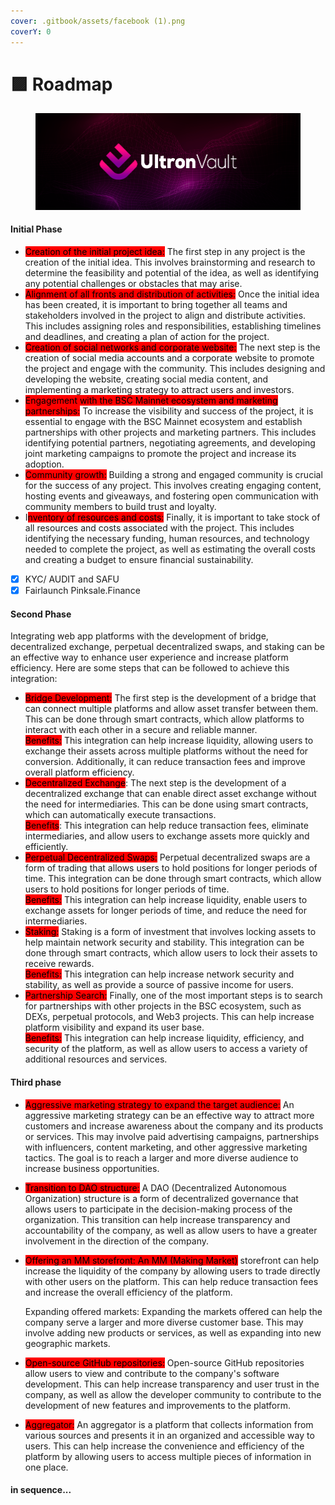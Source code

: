 ```yaml
---
cover: .gitbook/assets/facebook (1).png
coverY: 0
---
```


# 🟪 Roadmap

<figure><img src=".gitbook/assets/facebook (1).png" alt=""><figcaption></figcaption></figure>

#### Initial Phase&#x20;

* <mark style="background-color:red;">Creation of the initial project idea:</mark> The first step in any project is the creation of the initial idea. This involves brainstorming and research to determine the feasibility and potential of the idea, as well as identifying any potential challenges or obstacles that may arise.
* <mark style="background-color:red;">Alignment of all fronts and distribution of activities:</mark> Once the initial idea has been created, it is important to bring together all teams and stakeholders involved in the project to align and distribute activities. This includes assigning roles and responsibilities, establishing timelines and deadlines, and creating a plan of action for the project.
* <mark style="background-color:red;">Creation of social networks and corporate website:</mark> The next step is the creation of social media accounts and a corporate website to promote the project and engage with the community. This includes designing and developing the website, creating social media content, and implementing a marketing strategy to attract users and investors.
* <mark style="background-color:red;">Engagement with the BSC Mainnet ecosystem and marketing partnerships:</mark> To increase the visibility and success of the project, it is essential to engage with the BSC Mainnet ecosystem and establish partnerships with other projects and marketing partners. This includes identifying potential partners, negotiating agreements, and developing joint marketing campaigns to promote the project and increase its adoption.
* <mark style="background-color:red;">Community growth:</mark> Building a strong and engaged community is crucial for the success of any project. This involves creating engaging content, hosting events and giveaways, and fostering open communication with community members to build trust and loyalty.
* I<mark style="background-color:red;">nventory of resources and costs:</mark> Finally, it is important to take stock of all resources and costs associated with the project. This includes identifying the necessary funding, human resources, and technology needed to complete the project, as well as estimating the overall costs and creating a budget to ensure financial sustainability.

<!---->

* [x] KYC/ AUDIT and SAFU
* [x] Fairlaunch Pinksale.Finance

#### Second Phase

Integrating web app platforms with the development of bridge, decentralized exchange, perpetual decentralized swaps, and staking can be an effective way to enhance user experience and increase platform efficiency. Here are some steps that can be followed to achieve this integration:

* <mark style="background-color:red;">Bridge Development:</mark> The first step is the development of a bridge that can connect multiple platforms and allow asset transfer between them. This can be done through smart contracts, which allow platforms to interact with each other in a secure and reliable manner. \
  <mark style="background-color:red;">Benefits:</mark> This integration can help increase liquidity, allowing users to exchange their assets across multiple platforms without the need for conversion. Additionally, it can reduce transaction fees and improve overall platform efficiency.
* <mark style="background-color:red;">Decentralized Exchange</mark>: The next step is the development of a decentralized exchange that can enable direct asset exchange without the need for intermediaries. This can be done using smart contracts, which can automatically execute transactions. \
  <mark style="background-color:red;">Benefits</mark>: This integration can help reduce transaction fees, eliminate intermediaries, and allow users to exchange assets more quickly and efficiently.
* <mark style="background-color:red;">Perpetual Decentralized Swaps:</mark> Perpetual decentralized swaps are a form of trading that allows users to hold positions for longer periods of time. This integration can be done through smart contracts, which allow users to hold positions for longer periods of time. \
  <mark style="background-color:red;">Benefits:</mark> This integration can help increase liquidity, enable users to exchange assets for longer periods of time, and reduce the need for intermediaries.
* <mark style="background-color:red;">Staking:</mark> Staking is a form of investment that involves locking assets to help maintain network security and stability. This integration can be done through smart contracts, which allow users to lock their assets to receive rewards. \
  <mark style="background-color:red;">Benefits:</mark> This integration can help increase network security and stability, as well as provide a source of passive income for users.
* <mark style="background-color:red;">Partnership Search:</mark> Finally, one of the most important steps is to search for partnerships with other projects in the BSC ecosystem, such as DEXs, perpetual protocols, and Web3 projects. This can help increase platform visibility and expand its user base. \
  <mark style="background-color:red;">Benefits:</mark> This integration can help increase liquidity, efficiency, and security of the platform, as well as allow users to access a variety of additional resources and services.

#### Third phase

* <mark style="background-color:red;">Aggressive marketing strategy to expand the target audience:</mark> An aggressive marketing strategy can be an effective way to attract more customers and increase awareness about the company and its products or services. This may involve paid advertising campaigns, partnerships with influencers, content marketing, and other aggressive marketing tactics. The goal is to reach a larger and more diverse audience to increase business opportunities.
* <mark style="background-color:red;">Transition to DAO structure:</mark> A DAO (Decentralized Autonomous Organization) structure is a form of decentralized governance that allows users to participate in the decision-making process of the organization. This transition can help increase transparency and accountability of the company, as well as allow users to have a greater involvement in the direction of the company.
*   <mark style="background-color:red;">Offering an MM storefront: An MM (Making Market)</mark> storefront can help increase the liquidity of the company by allowing users to trade directly with other users on the platform. This can help reduce transaction fees and increase the overall efficiency of the platform.

    Expanding offered markets: Expanding the markets offered can help the company serve a larger and more diverse customer base. This may involve adding new products or services, as well as expanding into new geographic markets.
* <mark style="background-color:red;">Open-source GitHub repositories:</mark> Open-source GitHub repositories allow users to view and contribute to the company's software development. This can help increase transparency and user trust in the company, as well as allow the developer community to contribute to the development of new features and improvements to the platform.
* <mark style="background-color:red;">Aggregator:</mark> An aggregator is a platform that collects information from various sources and presents it in an organized and accessible way to users. This can help increase the convenience and efficiency of the platform by allowing users to access multiple pieces of information in one place.

#### in sequence...

